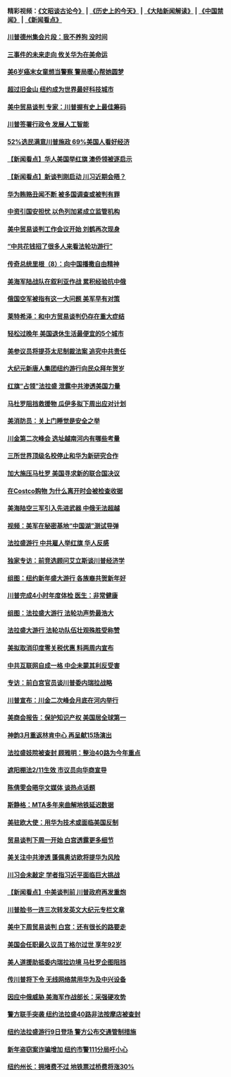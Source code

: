 #### 精彩视频：[《文昭谈古论今》](http://45.76.195.252/wenzhao) | [《历史上的今天》](http://45.76.195.252/today-in-history) | [《大陆新闻解读》](http://45.76.195.252/ntdtv-comedy) | [《中国禁闻》](http://45.76.195.252/ntdtv-news) | [《新闻看点》](http://45.76.195.252/news-insight) 

 #### [川普德州集会片段：我不养狗 没时间](../pages/nsc412/n11039218.md?t=02120931) 

#### [三事件的未来走向 攸关华为在美命运](../pages/nsc412/n11038473.md?t=02120931) 

#### [美6岁癌末女童想当警察 警局暖心帮她圆梦](../pages/nsc412/n11039117.md?t=02120931) 

#### [超过旧金山 纽约成为世界最好科技城市](../pages/nsc412/n11038537.md?t=02120931) 

#### [美中贸易谈判 专家：川普握有史上最佳筹码](../pages/nsc412/n11038534.md?t=02120931) 

#### [川普签署行政令 发展人工智能](../pages/nsc412/n11038189.md?t=02120931) 

#### [52%选民满意川普施政 69%美国人看好经济](../pages/nsc412/n11038428.md?t=02120931) 

#### [【新闻看点】华人美国举红旗 澳侨领被逐启示](../pages/nsc412/n11038210.md?t=02120931) 

#### [【新闻看点】新谈判刚启动 川习近期会晤？](../pages/nsc412/n11037934.md?t=02120931) 

#### [华为贿赂丑闻不断 被多国调查或被判有罪](../pages/nsc412/n11038028.md?t=02120931) 

#### [中资引国安担忧 以色列加紧成立监管机构](../pages/nsc412/n11037999.md?t=02120931) 

#### [美中贸易谈判工作会议开始 刘鹤再次现身](../pages/nsc412/n11037952.md?t=02120931) 

#### [“中共花钱招了很多人来看法轮功游行”](../pages/nsc412/n11035086.md?t=02120931) 

#### [传奇总统里根（8）：向中国播撒自由精神](../pages/nsc412/n11031942.md?t=02120931) 

#### [美海军陆战队在叙利亚作战 累积经验抗中俄](../pages/nsc412/n11037435.md?t=02120931) 

#### [俄国空军被指有这一大问题 美军早有对策](../pages/nsc412/n11036963.md?t=02120931) 

#### [莱特希泽：和中方贸易谈判仍存在重大症结](../pages/nsc412/n11036185.md?t=02120931) 

#### [轻松过晚年 美国退休生活最便宜的5个城市](../pages/nsc412/n11029797.md?t=02120931) 

#### [美参议员将提芬太尼制裁法案 追究中共责任](../pages/nsc412/n11036127.md?t=02120931) 

#### [大纪元新唐人集团纽约游行向民众拜年贺岁](../pages/nsc412/n11036091.md?t=02120931) 

#### [红旗“占领”法拉盛 泄露中共渗透美国力量](../pages/nsc412/n11035177.md?t=02120931) 

#### [马杜罗阻挡救援物 瓜伊多拟下周出应对计划](../pages/nsc412/n11035966.md?t=02120931) 

#### [美消防员：关上门睡觉是安全之举](../pages/nsc412/n11035932.md?t=02120931) 

#### [川金第二次峰会 选址越南河内有哪些考量](../pages/nsc412/n11034808.md?t=02120931) 

#### [三所世界顶级名校停止和华为新研究合作](../pages/nsc412/n11034829.md?t=02120931) 

#### [加大施压马杜罗 美国寻求新的联合国决议](../pages/nsc412/n11035619.md?t=02120931) 

#### [在Costco购物 为什么离开时会被检查收据](../pages/nsc412/n11029636.md?t=02120931) 

#### [美海陆空三军引入先进武器 中俄无法超越](../pages/nsc412/n11019720.md?t=02120931) 

#### [视频：美军在秘密基地“中国湖”测试导弹](../pages/nsc412/n11035439.md?t=02120931) 

#### [法拉盛游行 中共雇人举红旗 华人反感](../pages/nsc412/n11035206.md?t=02120931) 

#### [独家专访：前竞选顾问艾立斯谈川普经济学](../pages/nsc412/n11034992.md?t=02120931) 

#### [组图：纽约新年盛大游行 各族裔共贺新年好](../pages/nsc412/n11034920.md?t=02120931) 

#### [川普完成4小时年度体检 医生：非常健康](../pages/nsc412/n11034715.md?t=02120931) 

#### [组图：法拉盛大游行 法轮功声势最浩大](../pages/nsc412/n11034814.md?t=02120931) 

#### [法拉盛大游行 法轮功队伍壮观殊胜受称赞](../pages/nsc412/n11034852.md?t=02120931) 

#### [美拟取消印度零关税优惠 料两周内宣布](../pages/nsc412/n11034785.md?t=02120931) 

#### [中共互联网自成一格 中企未蒙其利反受害](../pages/nsc412/n11034725.md?t=02120931) 

#### [专访：前白宫官员谈川普委内瑞拉战略](../pages/nsc412/n11032742.md?t=02120931) 

#### [川普宣布：川金二次峰会月底在河内举行](../pages/nsc412/n11034200.md?t=02120931) 

#### [美商会报告：保护知识产权 美国居全球第一](../pages/nsc412/n11033507.md?t=02120931) 

#### [神韵3月重返林肯中心 再呈献15场演出](../pages/nsc412/n11033703.md?t=02120931) 

#### [法拉盛妓院被查封 顾雅明：整治40路为今年重点](../pages/nsc412/n11033697.md?t=02120931) 

#### [遮阳棚法2/11生效 市议员向华商宣导](../pages/nsc412/n11033711.md?t=02120931) 

#### [陈倩雯会晤华文媒体 谈热点话题](../pages/nsc412/n11033718.md?t=02120931) 

#### [斯静格：MTA多年来曲解地铁延迟数据](../pages/nsc412/n11033725.md?t=02120931) 

#### [美驻欧大使：用华为技术或面临美国反制](../pages/nsc412/n11033036.md?t=02120931) 

#### [贸易谈判下周一开始 白宫透露更多细节](../pages/nsc412/n11033359.md?t=02120931) 

#### [美关注中共渗透 蓬佩奥访欧将提华为风险](../pages/nsc412/n11032871.md?t=02120931) 

#### [川习会未敲定 学者指习近平面临巨大挑战](../pages/nsc412/n11032752.md?t=02120931) 

#### [【新闻看点】中美谈判前 川普政府再发重炮](../pages/nsc412/n11032676.md?t=02120931) 

#### [川普脸书一连三次转发英文大纪元专栏文章](../pages/nsc412/n11032874.md?t=02120931) 

#### [美中下周贸易谈判 白宫：还有很长的路要走](../pages/nsc412/n11032579.md?t=02120931) 

#### [美国会任职最久议员丁格尔过世 享年92岁](../pages/nsc412/n11032542.md?t=02120931) 

#### [美人道援助抵委内瑞拉边境 马杜罗企图阻挡](../pages/nsc412/n11032425.md?t=02120931) 

#### [传川普将下令 无线网络禁用华为及中兴设备](../pages/nsc412/n11031804.md?t=02120931) 

#### [因应中俄威胁 美海军作战部长：采强硬攻势](../pages/nsc412/n11032214.md?t=02120931) 

#### [警方联手突袭 纽约法拉盛40路非法按摩店被查封](../pages/nsc412/n11031874.md?t=02120931) 

#### [纽约法拉盛游行9日登场 警方公布交通管制措施](../pages/nsc412/n11031884.md?t=02120931) 

#### [新年盗窃案诈骗增加 纽约市警111分局吁小心](../pages/nsc412/n11031868.md?t=02120931) 

#### [纽约州长：拥堵费不过 地铁票过桥费将涨30%](../pages/nsc412/n11031922.md?t=02120931) 

